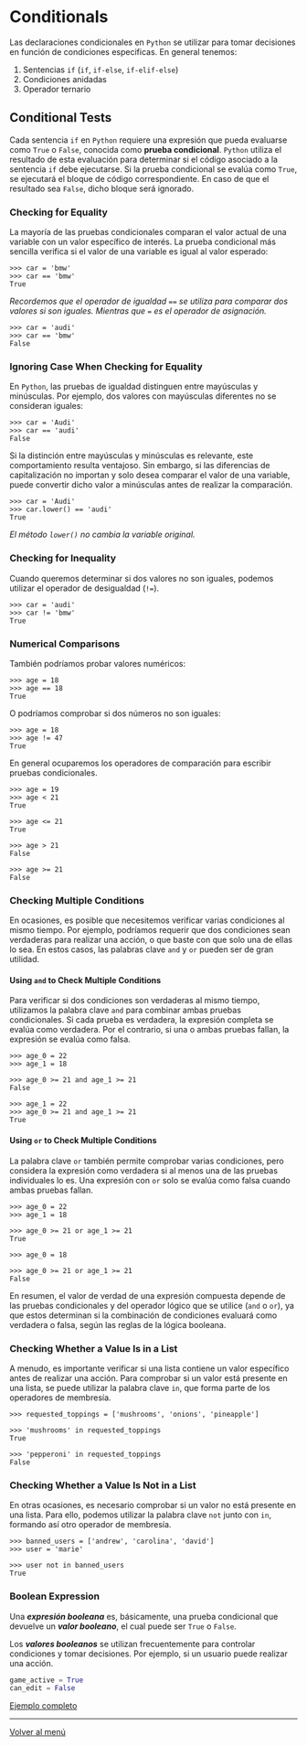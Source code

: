 # Conditionals

Las declaraciones condicionales en `Python` se utilizar para tomar decisiones en función de condiciones especificas. En general tenemos:

1. Sentencias `if` (`if`, `if-else`, `if-elif-else`)
2. Condiciones anidadas
3. Operador ternario

## Conditional Tests

Cada sentencia `if` en `Python` requiere una expresión que pueda evaluarse como `True` o `False`, conocida como **prueba condicional**. `Python` utiliza el resultado de esta evaluación para determinar si el código asociado a la sentencia `if` debe ejecutarse. Si la prueba condicional se evalúa como `True`, se ejecutará el bloque de código correspondiente. En caso de que el resultado sea `False`, dicho bloque será ignorado.

### Checking for Equality

La mayoría de las pruebas condicionales comparan el valor actual de una variable con un valor específico de interés. La prueba condicional más sencilla verifica si el valor de una variable es igual al valor esperado:

```shell
>>> car = 'bmw'
>>> car == 'bmw'
True
```

_Recordemos que el operador de igualdad `==` se utiliza para comparar dos valores si son iguales. Mientras que `=` es el operador de asignación._

```shell
>>> car = 'audi'
>>> car == 'bmw'
False
```

### Ignoring Case When Checking for Equality

En `Python`, las pruebas de igualdad distinguen entre mayúsculas y minúsculas. Por ejemplo, dos valores con mayúsculas diferentes no se consideran iguales:

```shell
>>> car = 'Audi'
>>> car == 'audi'
False
```

Si la distinción entre mayúsculas y minúsculas es relevante, este comportamiento resulta ventajoso. Sin embargo, si las diferencias de capitalización no importan y solo desea comparar el valor de una variable, puede convertir dicho valor a minúsculas antes de realizar la comparación.

```shell
>>> car = 'Audi'
>>> car.lower() == 'audi'
True
```

_El método `lower()` no cambia la variable original._

### Checking for Inequality

Cuando queremos determinar si dos valores no son iguales, podemos utilizar el operador de desigualdad (`!=`).

```shell
>>> car = 'audi'
>>> car != 'bmw'
True
```

### Numerical Comparisons

También podríamos probar valores numéricos:

```shell
>>> age = 18
>>> age == 18
True
```

O podríamos comprobar si dos números no son iguales:

```shell
>>> age = 18
>>> age != 47
True
```

En general ocuparemos los operadores de comparación para escribir pruebas condicionales.

```shell
>>> age = 19
>>> age < 21
True

>>> age <= 21
True

>>> age > 21
False

>>> age >= 21
False
```

### Checking Multiple Conditions

En ocasiones, es posible que necesitemos verificar varias condiciones al mismo tiempo. Por ejemplo, podríamos requerir que dos condiciones sean verdaderas para realizar una acción, o que baste con que solo una de ellas lo sea. En estos casos, las palabras clave `and` y `or` pueden ser de gran utilidad.

#### Using `and` to Check Multiple Conditions

Para verificar si dos condiciones son verdaderas al mismo tiempo, utilizamos la palabra clave `and` para combinar ambas pruebas condicionales. Si cada prueba es verdadera, la expresión completa se evalúa como verdadera. Por el contrario, si una o ambas pruebas fallan, la expresión se evalúa como falsa.

```shell
>>> age_0 = 22
>>> age_1 = 18

>>> age_0 >= 21 and age_1 >= 21
False

>>> age_1 = 22
>>> age_0 >= 21 and age_1 >= 21
True
```

#### Using `or` to Check Multiple Conditions

La palabra clave `or` también permite comprobar varias condiciones, pero considera la expresión como verdadera si al menos una de las pruebas individuales lo es. Una expresión con `or` solo se evalúa como falsa cuando ambas pruebas fallan.

```shell
>>> age_0 = 22
>>> age_1 = 18

>>> age_0 >= 21 or age_1 >= 21
True

>>> age_0 = 18

>>> age_0 >= 21 or age_1 >= 21
False
```

En resumen, el valor de verdad de una expresión compuesta depende de las pruebas condicionales y del operador lógico que se utilice (`and` o `or`), ya que estos determinan si la combinación de condiciones evaluará como verdadera o falsa, según las reglas de la lógica booleana.

### Checking Whether a Value Is in a List

A menudo, es importante verificar si una lista contiene un valor específico antes de realizar una acción. Para comprobar si un valor está presente en una lista, se puede utilizar la palabra clave `in`, que forma parte de los operadores de membresía.

```shell
>>> requested_toppings = ['mushrooms', 'onions', 'pineapple']

>>> 'mushrooms' in requested_toppings
True

>>> 'pepperoni' in requested_toppings
False
```

### Checking Whether a Value Is Not in a List

En otras ocasiones, es necesario comprobar si un valor no está presente en una lista. Para ello, podemos utilizar la palabra clave `not` junto con `in`, formando así otro operador de membresía.

```shell
>>> banned_users = ['andrew', 'carolina', 'david']
>>> user = 'marie'

>>> user not in banned_users
True
```

### Boolean Expression

Una **_expresión booleana_** es, básicamente, una prueba condicional que devuelve un **_valor booleano_**, el cual puede ser `True` o `False`.

Los **_valores booleanos_** se utilizan frecuentemente para controlar condiciones y tomar decisiones. Por ejemplo, si un usuario puede realizar una acción.

```python
game_active = True
can_edit = False
```

[Ejemplo completo](./xx-example-codes/0.7.0.0-conditionals.py)

---

[Volver al menú](./0.0.0.0-Learn-the-basics.md)
